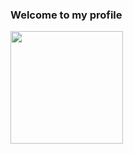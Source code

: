 ### Welcome to my profile

<div>
  <a href="https://github.com/Edimar-Dias-dos-Santos">
    <img height="180em" src="https://github-readme-status.vercel.app/api?username=Edimar-Dias-dos-Santos&show_icons=true&theme=tokyonight&include_all_commits=true&count_private=true"/>
    
</div>

